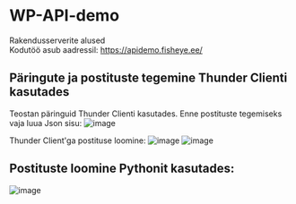 # WP-API-demo
Rakendusserverite alused<br>
Kodutöö asub aadressil: https://apidemo.fisheye.ee/

## Päringute ja postituste tegemine Thunder Clienti kasutades
Teostan päringuid Thunder Clienti kasutades. Enne postituste tegemiseks vaja luua Json sisu:
![image](https://github.com/user-attachments/assets/47051f5c-b4fb-42ff-abb2-f5289b875c2b)

Thunder Client'ga postituse loomine:
![image](https://github.com/user-attachments/assets/ff96b9d3-ec10-4fe4-b59e-f7be5a1dd719)
![image](https://github.com/user-attachments/assets/01c322fe-add0-475c-865a-655b7b4b6e76)

## Postituste loomine Pythonit kasutades:
![image](https://github.com/user-attachments/assets/61871e3e-befc-4d2a-9962-5083b0140de5)
